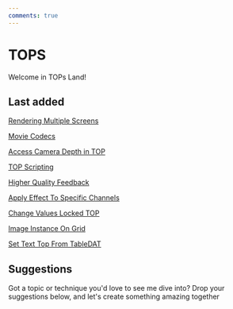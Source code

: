 ```yaml
---
comments: true
--- 
```

# TOPS

Welcome in TOPs Land!

## Last added

[Rendering Multiple Screens](RenderingMultipleScreens.md)

[Movie Codecs](MovieCodecs.md)

[Access Camera Depth in TOP](AccessCameraDepthTop.md)

[TOP Scripting](TOPScripting.md)

[Higher Quality Feedback](HigherQualityFeedback.md)

[Apply Effect To Specific Channels](ApplyEffectForOnlySpecificChannels.md)

[Change Values Locked TOP](ChangeValuesLockedTOP.md)

[Image Instance On Grid](ImageInstancingOnGrid.md)
 
[Set Text Top From TableDAT](SetTextTOPFromTableDAT.md)

## Suggestions
Got a topic or technique you'd love to see me dive into? Drop your suggestions below, and let's create something amazing together